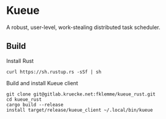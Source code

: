 # Kueue

A robust, user-level, work-stealing distributed task scheduler.

## Build

Install Rust

    curl https://sh.rustup.rs -sSf | sh

Build and install Kueue client

    git clone git@gitlab.kruecke.net:fklemme/kueue_rust.git
    cd kueue_rust
    cargo build --release
    install target/release/kueue_client ~/.local/bin/kueue
